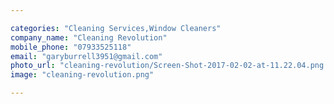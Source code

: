 ```yaml
---

categories: "Cleaning Services,Window Cleaners"
company_name: "Cleaning Revolution"
mobile_phone: "07933525118"
email: "garyburrell3951@gmail.com"
photo_url: "cleaning-revolution/Screen-Shot-2017-02-02-at-11.22.04.png.png"
image: "cleaning-revolution.png"

---
```

